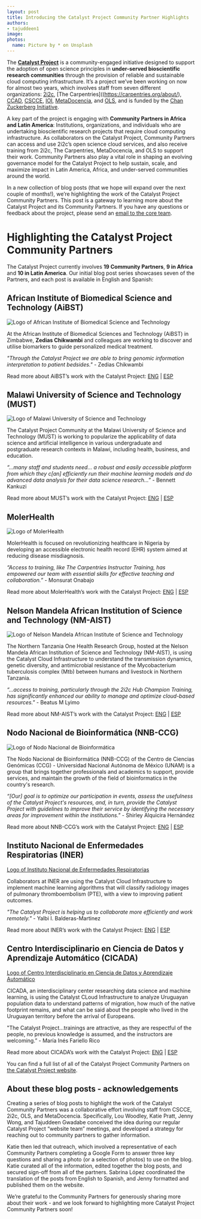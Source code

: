 ```yaml
---
layout: post
title: Introducing the Catalyst Project Community Partner Highlights
authors: 
- tajuddeen1
image: 
photos:
  name: Picture by * on Unsplash
---
```


The **[Catalyst Project](https://catalystproject.cloud/)** is a community-engaged initiative designed to support the adoption of open science principles in **under-served bioscientific research communities** through the provision of reliable and sustainable cloud computing infrastructure. It’s a project we’ve been working on now for almost two years, which involves staff from seven different organizations: [2i2c](https://2i2c.org/), [The Carpentries]((https://carpentries.org/about/), [CCAD](https://ccad.unc.edu.ar/), [CSCCE](https://www.cscce.org/), [IOI](http://investinopen.org/), [MetaDocencia](http://metadocencia.org/), and [OLS](http://openlifesci.org/), and is funded by the [Chan Zuckerberg Initiative](https://chanzuckerberg.com/).

A key part of the project is engaging with **Community Partners in Africa and Latin America**: Institutions, organizations, and individuals who are undertaking bioscientific research projects that require cloud computing infrastructure. As collaborators on the Catalyst Project, Community Partners can access and use 2i2c’s open science cloud services, and also receive training from 2i2c, The Carpentries, MetaDocencia, and OLS to support their work. Community Partners also play a vital role in shaping an evolving governance model for the Catalyst Project to help sustain, scale, and maximize impact in Latin America, Africa, and under-served communities around the world.

In a new collection of blog posts (that we hope will expand over the next couple of months!), we’re highlighting the work of the Catalyst Project Community Partners. This post is a gateway to learning more about the Catalyst Project and its Community Partners. If you have any questions or feedback about the project, please send an [email to the core team](mailto:catalyst-project-core-team@googlegroups.com).

# Highlighting the Catalyst Project Community Partners
The Catalyst Project currently involves **19 Community Partners**, **9 in Africa** and **10 in Latin America**. Our initial blog post series showcases seven of the Partners, and each post is available in English and Spanish: 

## African Institute of Biomedical Science and Technology (AiBST)

![Logo of African Institute of Biomedical Science and Technology](http://mediclinic.mikado-themes.com/wp-content/uploads/2017/04/logo-light.png)

At the African Institute of Biomedical Sciences and Technology (AiBST) in Zimbabwe, **Zedias Chikwambi** and colleagues are working to discover and utilise biomarkers to guide personalized medical treatment. 

*"Through the Catalyst Project we are able to bring genomic information interpretation to patient bedsides."* - Zedias Chikwambi

Read more about AiBST’s work with the Catalyst Project: [ENG](https://catalystproject.cloud/blog/community-highlight-aibst-en.html) | [ESP](https://catalystproject.cloud/blog/community-highlight-aibst-es.html)

## Malawi University of Science and Technology (MUST) 

![Logo of Malawi University of Science and Technology](https://www.must.ac.mw/imgs/logo/must%20log%20black.png)

The Catalyst Project Community at the Malawi University of Science and Technology (MUST) is working to popularize the applicability of data science and artificial intelligence in various undergraduate and postgraduate research contexts in Malawi, including health, business, and education.

*“...many staff and students need… a robust and easily accessible platform from which they c[an] efficiently run their machine learning models and do advanced data analysis for their data science research…”* - Bennett Kankuzi 

Read more about MUST’s work with the Catalyst Project: [ENG](https://catalystproject.cloud/blog/community-highlight-must-en.html) | [ESP](https://catalystproject.cloud/blog/community-highlight-must-es.html)

## MolerHealth 

![Logo of MolerHealth](https://catalystproject.cloud/images/molerhealth-logo.png) 

MolerHealth is focused on revolutionizing healthcare in Nigeria by developing an accessible electronic health record (EHR) system aimed at reducing disease misdiagnosis. 

*“Access to training, like The Carpentries Instructor Training, has empowered our team with essential skills for effective teaching and collaboration.”* - Monsurat Onabajo

Read more about MolerHealth’s work with the Catalyst Project: [ENG](https://catalystproject.cloud/blog/community-highlight-molerhealth-en.html) | [ESP](https://catalystproject.cloud/blog/community-highlight-molerhealth-es.html)


## Nelson Mandela African Institution of Science and Technology (NM-AIST) 
![Logo of Nelson Mandela African Institute of Science and Technology](https://catalystproject.cloud/_images/nm-aist-logo.png)

The Northern Tanzania One Health Research Group, hosted at the Nelson Mandela African Institution of Science and Technology (NM-AIST), is using the Catalyst Cloud Infrastructure to understand the transmission dynamics, genetic diversity, and antimicrobial resistance of the Mycobacterium tuberculosis complex (Mtb) between humans and livestock in Northern Tanzania. 

*“...access to training, particularly through the 2i2c Hub Champion Training, has significantly enhanced our ability to manage and optimize cloud-based resources."* - Beatus M Lyimo

Read more about NM-AIST’s work with the Catalyst Project: [ENG](https://catalystproject.cloud/blog/community-highlight-nmaist-en.html) | [ESP](https://catalystproject.cloud/blog/community-highlight-nmaist-es.html)


## Nodo Nacional de Bioinformática (NNB-CCG) 
![Logo of Nodo Nacional de Bioinformática](https://catalystproject.cloud/images/unam-logo.jpg)

The Nodo Nacional de Bioinformática (NNB-CCG) of the Centro de Ciencias Genómicas (CCG) - Universidad Nacional Autónoma de México (UNAM) is a group that brings together professionals and academics to support, provide services, and maintain the growth of the field of bioinformatics in the country's research.

*“[Our] goal is to optimize our participation in events, assess the usefulness of the Catalyst Project's resources, and, in turn, provide the Catalyst Project with guidelines to improve their service by identifying the necessary areas for improvement within the institutions."* - Shirley Alquicira Hernández

Read more about NNB-CCG’s work with the Catalyst Project: [ENG](https://catalystproject.cloud/blog/community-highlight-nnbccg-en.html) | [ESP](https://catalystproject.cloud/blog/community-highlight-nnbccg-es.html)

## Instituto Nacional de Enfermedades Respiratorias (INER)
[Logo of Instituto Nacional de Enfermedades Respiratorias](https://catalystproject.cloud/images/iner-logo.jpeg)

Collaborators at INER are using the Catalyst Cloud Infrastructure to implement machine learning algorithms that will classify radiology images of pulmonary thromboembolism (PTE), with a view to improving patient outcomes.

*"The Catalyst Project is helping us to collaborate more efficiently and work remotely."* - Yalbi I. Balderas-Martinez

Read more about INER’s work with the Catalyst Project: [ENG](https://catalystproject.cloud/blog/community-highlight-iner-en.html) | [ESP](https://catalystproject.cloud/blog/community-highlight-iner-es.html)



## Centro Interdisciplinario en Ciencia de Datos y Aprendizaje Automático (CICADA)  
[Logo of Centro Interdisciplinario en Ciencia de Datos y Aprendizaje Automático](https://catalystproject.cloud/images/cicada-logo.png)

CICADA, an interdisciplinary center researching data science and machine learning, is using the Catalyst CLoud Infrastructure to analyze Uruguayan population data to understand patterns of migration, how much of the native footprint remains, and what can be said about the people who lived in the Uruguayan territory before the arrival of Europeans.

"The Catalyst Project…trainings are attractive, as they are respectful of the people, no previous knowledge is assumed, and the instructors are welcoming.” - María Inés Fariello Rico 

Read more about CICADA’s work with the Catalyst Project: [ENG](https://catalystproject.cloud/blog/community-highlight-cicada-en.html) | [ESP](https://catalystproject.cloud/blog/community-highlight-cicada-es.html)

You can find a full list of all of the Catalyst Project Community Partners on [the Catalyst Project website](https://catalystproject.cloud/current-community-partners.html). 

## About these blog posts - acknowledgements
Creating a series of blog posts to highlight the work of the Catalyst Community Partners was a collaborative effort involving staff from CSCCE, 2i2c, OLS, and MetaDocencia. Specifically, Lou Woodley, Katie Pratt, Jenny Wong, and Tajuddeen Gwadabe conceived the idea during our regular Catalyst Project “website team” meetings, and developed a strategy for reaching out to community partners to gather information. 

Katie then led that outreach, which involved a representative of each Community Partners completing a Google Form to answer three key questions and sharing a photo (or a selection of photos) to use on the blog. Katie curated all of the information, edited together the blog posts, and secured sign-off from all of the partners. Sabrina López coordinated the translation of the posts from English to Spanish, and Jenny formatted and published them on the website.

We’re grateful to the Community Partners for generously sharing more about their work - and we look forward to highlighting more Catalyst Project Community Partners soon!
